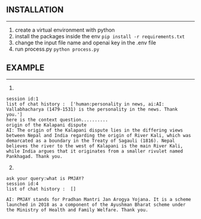 ## INSTALLATION
---------------------------------------------------
1. create a virtual environment with python
2. install the packages inside the env `pip install -r requirements.txt`
3. change the input file name and openai key in the .env file 
4. run process.py `python process.py`


## EXAMPLE
---------------------
1. 
```ask your query:origin of kalapani dispute
session id:1
list of chat history :  ['human:personality in news, ai:AI: Vallabhacharya (1479-1531) is the personality in the news. Thank you.']
here is the context question..........
origin of the Kalapani dispute
AI: The origin of the Kalapani dispute lies in the differing views between Nepal and India regarding the origin of River Kali, which was demarcated as a boundary in the Treaty of Sagauli (1816). Nepal believes the river to the west of Kalapani is the main River Kali, while India argues that it originates from a smaller rivulet named Pankhagad. Thank you.
```
2. 
```
ask your query:what is PMJAY?
session id:4
list of chat history :  []

AI: PMJAY stands for Pradhan Mantri Jan Arogya Yojana. It is a scheme launched in 2018 as a component of the Ayushman Bharat scheme under the Ministry of Health and Family Welfare. Thank you.
```
